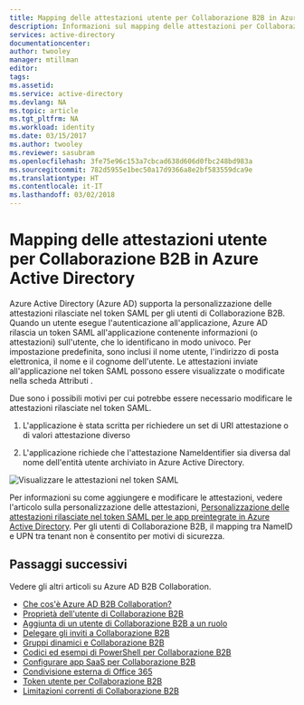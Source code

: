 ```yaml
---
title: Mapping delle attestazioni utente per Collaborazione B2B in Azure Active Directory | Microsoft Docs
description: Informazioni sul mapping delle attestazioni per Collaborazione B2B in Azure Active Directory
services: active-directory
documentationcenter: 
author: twooley
manager: mtillman
editor: 
tags: 
ms.assetid: 
ms.service: active-directory
ms.devlang: NA
ms.topic: article
ms.tgt_pltfrm: NA
ms.workload: identity
ms.date: 03/15/2017
ms.author: twooley
ms.reviewer: sasubram
ms.openlocfilehash: 3fe75e96c153a7cbcad638d606d0fbc248bd983a
ms.sourcegitcommit: 782d5955e1bec50a17d9366a8e2bf583559dca9e
ms.translationtype: HT
ms.contentlocale: it-IT
ms.lasthandoff: 03/02/2018
---
```

# <a name="b2b-collaboration-user-claims-mapping-in-azure-active-directory"></a>Mapping delle attestazioni utente per Collaborazione B2B in Azure Active Directory

Azure Active Directory (Azure AD) supporta la personalizzazione delle attestazioni rilasciate nel token SAML per gli utenti di Collaborazione B2B. Quando un utente esegue l'autenticazione all'applicazione, Azure AD rilascia un token SAML all'applicazione contenente informazioni (o attestazioni) sull'utente, che lo identificano in modo univoco. Per impostazione predefinita, sono inclusi il nome utente, l'indirizzo di posta elettronica, il nome e il cognome dell'utente. Le attestazioni inviate all'applicazione nel token SAML possono essere visualizzate o modificate nella scheda Attributi .

Due sono i possibili motivi per cui potrebbe essere necessario modificare le attestazioni rilasciate nel token SAML.

1. L'applicazione è stata scritta per richiedere un set di URI attestazione o di valori attestazione diverso

2. L'applicazione richiede che l'attestazione NameIdentifier sia diversa dal nome dell'entità utente archiviato in Azure Active Directory.

  ![Visualizzare le attestazioni nel token SAML](media/active-directory-b2b-claims-mapping/view-claims-in-saml-token.png)

Per informazioni su come aggiungere e modificare le attestazioni, vedere l'articolo sulla personalizzazione delle attestazioni, [Personalizzazione delle attestazioni rilasciate nel token SAML per le app preintegrate in Azure Active Directory](develop/active-directory-saml-claims-customization.md). Per gli utenti di Collaborazione B2B, il mapping tra NameID e UPN tra tenant non è consentito per motivi di sicurezza.


## <a name="next-steps"></a>Passaggi successivi

Vedere gli altri articoli su Azure AD B2B Collaboration.

* [Che cos'è Azure AD B2B Collaboration?](active-directory-b2b-what-is-azure-ad-b2b.md)
* [Proprietà dell'utente di Collaborazione B2B](active-directory-b2b-user-properties.md)
* [Aggiunta di un utente di Collaborazione B2B a un ruolo](active-directory-b2b-add-guest-to-role.md)
* [Delegare gli inviti a Collaborazione B2B](active-directory-b2b-delegate-invitations.md)
* [Gruppi dinamici e Collaborazione B2B](active-directory-b2b-dynamic-groups.md)
* [Codici ed esempi di PowerShell per Collaborazione B2B](active-directory-b2b-code-samples.md)
* [Configurare app SaaS per Collaborazione B2B](active-directory-b2b-configure-saas-apps.md)
* [Condivisione esterna di Office 365](active-directory-b2b-o365-external-user.md)
* [Token utente per Collaborazione B2B](active-directory-b2b-user-token.md)
* [Limitazioni correnti di Collaborazione B2B](active-directory-b2b-current-limitations.md)
